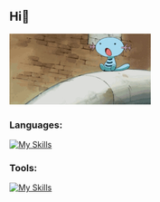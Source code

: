 ## Hi🐳

<img src="img/wooper-slide.gif" alt="Wooper Pokémon Slide">

<h3>Languages:</h3>

[![My Skills](https://skillicons.dev/icons?i=c,java,php,html,css,js)](https://skillicons.dev)

<h3>Tools:</h3>

[![My Skills](https://skillicons.dev/icons?i=clion,idea,phpstorm,docker)](https://skillicons.dev)
